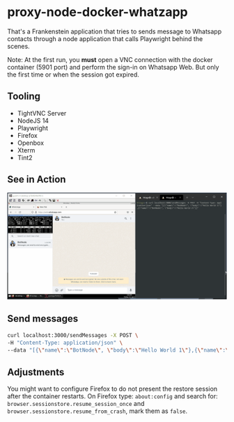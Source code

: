 # proxy-node-docker-whatzapp
That's a Frankenstein application that tries to sends message to Whatsapp contacts through a node application that calls Playwright behind the scenes.

Note: At the first run, you **must** open a VNC connection with the docker container (5901 port) and perform the sign-in on Whatsapp Web. But only the first time or when the session got expired.

## Tooling
- TightVNC Server
- NodeJS 14
- Playwright
- Firefox
- Openbox
- Xterm
- Tint2

## See in Action
![Example](example-proxy-node-docker-whatz.gif)

## Send messages
```bash
curl localhost:3000/sendMessages -X POST \
-H "Content-Type: application/json" \
--data "[{\"name\":\"BotNode\", \"body\":\"Hello World 1\"},{\"name\":\"BotNode\", \"body\":\"Hello World 2\"}]"
```

## Adjustments
You might want to configure Firefox to do not present the restore session after the container restarts.
On Firefox type: `about:config` and search for: `browser.sessionstore.resume_session_once` and `browser.sessionstore.resume_from_crash`, mark them as `false`.
